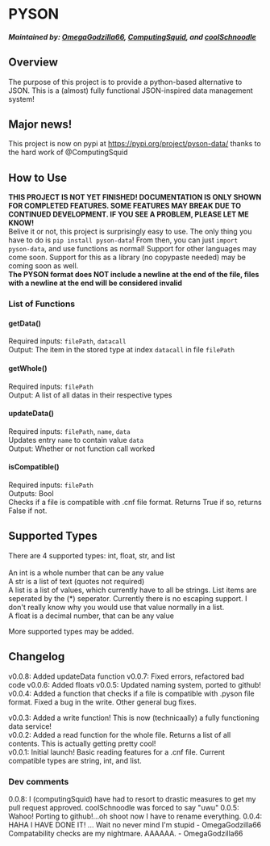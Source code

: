 # PYSON #
##### Maintained by: [OmegaGodzilla66](https://github.com/OmegaGodzilla66), [ComputingSquid](https://github.com/ProbablyComputingSquid), and [coolSchnoodle](https://github.com/coolSchnoodle) #####


## Overview ##
The purpose of this project is to provide a python-based alternative to JSON. This is a (almost) fully functional JSON-inspired data management system!

## Major news! ##
This project is now on pypi at https://pypi.org/project/pyson-data/ thanks to the hard work of @ComputingSquid

## How to Use ##
<strong>THIS PROJECT IS NOT YET FINISHED! DOCUMENTATION IS ONLY SHOWN FOR COMPLETED FEATURES. SOME FEATURES MAY BREAK DUE TO CONTINUED DEVELOPMENT. IF YOU SEE A PROBLEM, PLEASE LET ME KNOW!</strong>
<br>Belive it or not, this project is surprisingly easy to use. The only thing you have to do is `pip install pyson-data`! From then, you can just `import pyson-data`, and use functions as normal! Support for other languages may come soon. Support for this as a library (no copypaste needed) may be coming soon as well.
<br><strong>The PYSON format does NOT include a newline at the end of the file, files with a newline at the end will be considered invalid</strong>
### List of Functions ###

#### getData() ####
Required inputs: `filePath`, `datacall`<br>
Output: The item in the stored type at index `datacall` in file `filePath`<br>

#### getWhole() ####
Required inputs: `filePath`<br>
Output: A list of all datas in their respective types<br>

#### updateData() ####
Required inputs: `filePath`, `name`, `data`<br>
Updates entry `name` to contain value `data`<br>
Output: Whether or not function call worked<br>

#### isCompatible() ####
Required inputs: `filePath`<br>
Outputs: Bool<br>
Checks if a file is compatible with .cnf file format. Returns True if so, returns False if not. <br>

## Supported Types ##
There are 4 supported types: int, float, str, and list
<br><br>
An int is a whole number that can be any value<br>
A str is a list of text (quotes not required)<br>
A list is a list of values, which currently have to all be strings. List items are seperated by the (*) seperator. Currently there is no escaping support. I don't really know why you would use that value normally in a list. <br> 
A float is a decimal number, that can be any value<br>

More supported types may be added. 

## Changelog ##
v0.0.8: Added updateData function
v0.0.7: Fixed errors, refactored bad code
v0.0.6: Added floats
v0.0.5: Updated naming system, ported to github!
v0.0.4: Added a function that checks if a file is compatible with .pyson file format. Fixed a bug in the write. Other general bug fixes. 

v0.0.3: Added a write function! This is now (technicaally) a fully functioning data service!<br>
v0.0.2: Added a read function for the whole file. Returns a list of all contents. This is actually getting pretty cool!<br>
v0.0.1: Initial launch! Basic reading features for a .cnf file. Current compatible types are string, int, and list. <br>

### Dev comments ###
0.0.8: I (computingSquid) have had to resort to drastic measures to get my pull request approved. coolSchnoodle was forced to say "uwu"
0.0.5: <br>
Wahoo! Porting to github!...oh shoot now I have to rename everything. 
0.0.4: <br>
HAHA I HAVE DONE IT! ... Wait no never mind I'm stupid - OmegaGodzilla66
Compatability checks are my nightmare. AAAAAA. - OmegaGodzilla66
